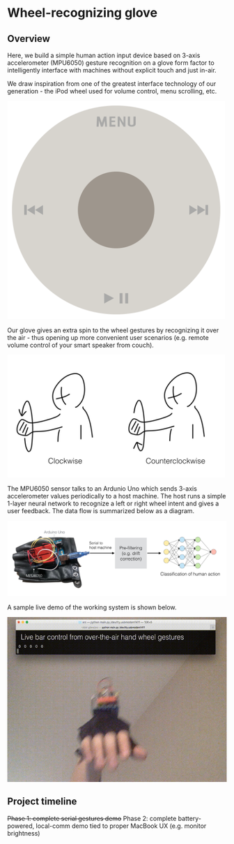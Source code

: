 # Wheel-recognizing glove

## Overview

Here, we build a simple human action input device based on 3-axis accelerometer (MPU6050) gesture recognition on a glove form factor to intelligently interface with machines without explicit touch and just in-air.

We draw inspiration from one of the greatest interface technology of our generation - the iPod wheel used for volume control, menu scrolling, etc. 

<img src="ref/wheel.png" alt="drawing" width="500"/>

Our glove gives an extra spin to the wheel gestures by recognizing it over the air - thus opening up more convenient user scenarios (e.g. remote volume control of your smart speaker from couch).

<img src="ref/photo.png" alt="drawing" width="500"/>

The MPU6050 sensor talks to an Ardunio Uno which sends 3-axis accelerometer values periodically to a host machine. The host runs a simple 1-layer neural network to recognize a left or right wheel intent and gives a user feedback. The data flow is summarized below as a diagram.

<img src="ref/data.png" alt="drawing" width="1000"/>

A sample live demo of the working system is shown below.

![](ref/output.gif)

## Project timeline

~~Phase 1: complete serial gestures demo~~
Phase 2: complete battery-powered, local-comm demo tied to proper MacBook UX (e.g. monitor brightness)